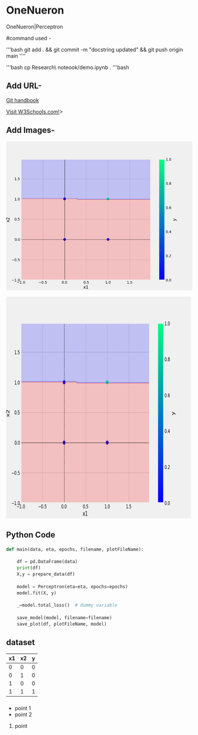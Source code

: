 # OneNueron
OneNueron|Perceptron


#command used -


'''bash
git add . && git commit -m "docstring updated" && git push origin main
''''

'''bash
cp Research\ noteook/demo.ipynb .
'''bash

## Add URL-
[Git handbook](https://guides.github.com/introduction/git-handbook/)

<a href="https://www.w3schools.com">Visit W3Schools.com!</a>>

## Add Images-
![Sample Image](plots/and.png)

<img src="plots/and.png" alt="Girl in a jacket" width="500" height="600">

## Python Code
```python
def main(data, eta, epochs, filename, plotFileName):

    df = pd.DataFrame(data)
    print(df)
    X,y = prepare_data(df)

    model = Perceptron(eta=eta, epochs=epochs)
    model.fit(X, y)

    _=model.total_loss()  # dummy variable

    save_model(model, filename=filename)
    save_plot(df, plotFileName, model)

```
## dataset
x1 | x2 | y
-|-|-
0|0|0
0|1|0
1|0|0
1|1|1

### 
* point 1
* point 2

1. point